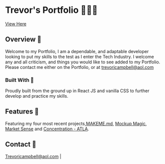 # Trevor's Portfolio 👨🏼‍💻

<a href="https://trev-portfolio.netlify.app/" target="_blank">View Here</a>

## Overview 📖

Welcome to my Portfolio, I am a dependable, and adaptable developer looking to put my skills to the test as I enter the Tech Industry. I welcome any and all criticism, and things you would like to see added to my Portfolio. Please contact me either on the Portfolio, or at trevorjcampbell@aol.com

### Built With 🔧

Proudly built from the ground up in React JS and vanilla CSS to further develop and practice my skills. 

## Features 🙈

Featuring my four most recent projects,[MAKEME.md](https://github.com/RareTC/makeme#readme), [Mockup Magic](https://github.com/RareTC/mockup-magic#readme), [Market Sense](https://github.com/RareTC/Market-Sense#readme) and [Concentration - ATLA](https://github.com/RareTC/Concentration-Game-/blob/main/README.md). 

## Contact 📲

Trevorjcampbell@aol.com |

